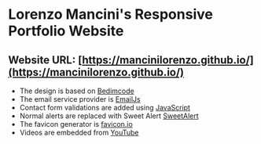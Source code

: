 # Lorenzo Mancini's Responsive Portfolio Website
## Website URL: [https://mancinilorenzo.github.io/](https://mancinilorenzo.github.io/)

- The design is based on [Bedimcode](https://github.com/bedimcode)
- The email service provider is [EmailJs](https://www.emailjs.com/)
- Contact form validations are added using [JavaScript](https://www.youtube.com/watch?v=fz8bwvn9lA4) 
- Normal alerts are replaced with Sweet Alert [SweetAlert](https://sweetalert.js.org)
- The favicon generator is [favicon.io](https://favicon.io/favicon-generator/)
- Videos are embedded from [YouTube](https://www.youtube.com)

